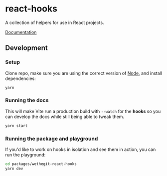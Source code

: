 # react-hooks

A collection of helpers for use in React projects.

[Documentation](https://wethegit.github.io/react-hooks/)

## Development

### Setup

Clone repo, make sure you are using the correct version of [Node](./.nvmrc), and install dependencies:

```bash
yarn
```

### Running the docs

This will make Vite run a production build with `--watch` for the **hooks** so you can develop the docs while still being able to tweak them.

```bash
yarn start
```

### Running the package and playground

If you'd like to work on hooks in isolation and see them in action, you can run the playground:

```bash
cd packages/wethegit-react-hooks
yarn dev
```
